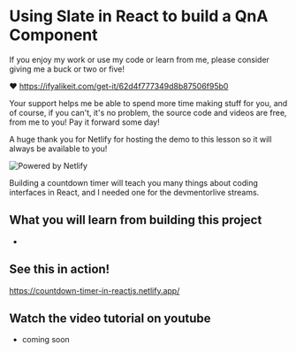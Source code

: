 # Using Slate in React to build a QnA Component

If you enjoy my work or use my code or learn from me, please consider giving me a buck or two or five!

❤️ https://ifyalikeit.com/get-it/62d4f777349d8b87506f95b0

Your support helps me be able to spend more time making stuff for you, and of course, if you can't, it's no problem, the source code and videos are free, from me to you! Pay it forward some day!

A huge thank you for Netlify for hosting the demo to this lesson so it will always be available to you!

![Powered by Netlify](https://raw.githubusercontent.com/devmentorlive-youtube/0001-datatables-in-react-sort-filter-page/main/public/powered-by-netlify-light.png)

Building a countdown timer will teach you many things about coding interfaces in React, and I needed one for the devmentorlive streams.

## What you will learn from building this project

-

## See this in action!

https://countdown-timer-in-reactjs.netlify.app/

## Watch the video tutorial on youtube

- coming soon
